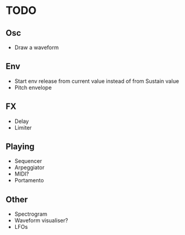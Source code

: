 # TODO

## Osc

- Draw a waveform

## Env

- Start env release from current value instead of from Sustain value
- Pitch envelope

## FX

- Delay
- Limiter

## Playing

- Sequencer
- Arpeggiator
- MIDI?
- Portamento

## Other

- Spectrogram
- Waveform visualiser?
- LFOs
